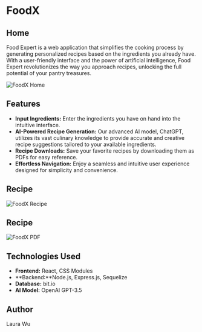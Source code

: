 # FoodX

## Home
Food Expert is a web application that simplifies the cooking process by generating personalized recipes based on the ingredients you already have. With a user-friendly interface and the power of artificial intelligence, Food Expert revolutionizes the way you approach recipes, unlocking the full potential of your pantry treasures.

![FoodX Home](https://github.com/leemaiwu/Specializations-Capstone-FoodX/blob/main/readme_img/FoodX-Home.png?raw=true)

## Features
- **Input Ingredients:** Enter the ingredients you have on hand into the intuitive interface.
- **AI-Powered Recipe Generation:** Our advanced AI model, ChatGPT, utilizes its vast culinary knowledge to provide accurate and creative recipe suggestions tailored to your available ingredients.
- **Recipe Downloads:** Save your favorite recipes by downloading them as PDFs for easy reference.
- **Effortless Navigation:** Enjoy a seamless and intuitive user experience designed for simplicity and convenience.

## Recipe
![FoodX Recipe](https://github.com/leemaiwu/Specializations-Capstone-FoodX/blob/main/readme_img/FoodX-Recipe.png?raw=true)

## Recipe
![FoodX PDF](https://github.com/leemaiwu/Specializations-Capstone-FoodX/blob/main/readme_img/FoodX-PDF.png?raw=true)

## Technologies Used
- **Frontend:** React, CSS Modules
- **Backend:**Node.js, Express.js, Sequelize
- **Database:** bit.io
- **AI Model:** OpenAI GPT-3.5

## Author

Laura Wu